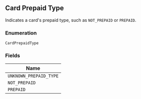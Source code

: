 ## Card Prepaid Type

Indicates a card's prepaid type, such as `NOT_PREPAID` or `PREPAID`.

### Enumeration

`CardPrepaidType`

### Fields

| Name |
|  --- |
| `UNKNOWN_PREPAID_TYPE` |
| `NOT_PREPAID` |
| `PREPAID` |

